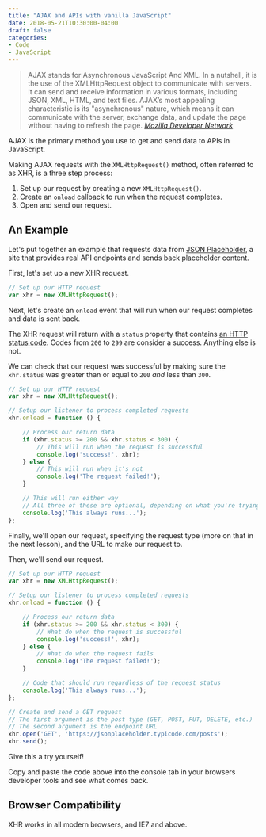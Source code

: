 ```yaml
---
title: "AJAX and APIs with vanilla JavaScript"
date: 2018-05-21T10:30:00-04:00
draft: false
categories:
- Code
- JavaScript
---
```


> AJAX stands for Asynchronous JavaScript And XML. In a nutshell, it is the use of the XMLHttpRequest object to communicate with servers. It can send and receive information in various formats, including JSON, XML, HTML, and text files. AJAX’s most appealing characteristic is its "asynchronous" nature, which means it can communicate with the server, exchange data, and update the page without having to refresh the page. <cite>[Mozilla Developer Network](https://developer.mozilla.org/en-US/docs/Web/Guide/AJAX/Getting_Started)</cite>

AJAX is the primary method you use to get and send data to APIs in JavaScript.

Making AJAX requests with the `XMLHttpRequest()` method, often referred to as XHR, is a three step process:

1. Set up our request by creating a new `XMLHttpRequest()`.
2. Create an `onload` callback to run when the request completes.
3. Open and send our request.

## An Example

Let's put together an example that requests data from [JSON Placeholder](https://jsonplaceholder.typicode.com/), a site that provides real API endpoints and sends back placeholder content.

First, let's set up a new XHR request.

```js
// Set up our HTTP request
var xhr = new XMLHttpRequest();
```

Next, let's create an `onload` event that will run when our request completes and data is sent back.

The XHR request will return with a `status` property that contains [an HTTP status code](https://developer.mozilla.org/en-US/docs/Web/HTTP/Status). Codes from `200` to `299` are consider a success. Anything else is not.

We can check that our request was successful by making sure the `xhr.status` was greater than or equal to `200` *and* less than `300`.

```js
// Set up our HTTP request
var xhr = new XMLHttpRequest();

// Setup our listener to process completed requests
xhr.onload = function () {

	// Process our return data
	if (xhr.status >= 200 && xhr.status < 300) {
		// This will run when the request is successful
		console.log('success!', xhr);
	} else {
		// This will run when it's not
		console.log('The request failed!');
	}

	// This will run either way
	// All three of these are optional, depending on what you're trying to do
	console.log('This always runs...');
};
```

Finally, we'll open our request, specifying the request type (more on that in the next lesson), and the URL to make our request to.

Then, we'll send our request.

```js
// Set up our HTTP request
var xhr = new XMLHttpRequest();

// Setup our listener to process completed requests
xhr.onload = function () {

	// Process our return data
	if (xhr.status >= 200 && xhr.status < 300) {
		// What do when the request is successful
		console.log('success!', xhr);
	} else {
		// What do when the request fails
		console.log('The request failed!');
	}

	// Code that should run regardless of the request status
	console.log('This always runs...');
};

// Create and send a GET request
// The first argument is the post type (GET, POST, PUT, DELETE, etc.)
// The second argument is the endpoint URL
xhr.open('GET', 'https://jsonplaceholder.typicode.com/posts');
xhr.send();
```

Give this a try yourself!

Copy and paste the code above into the console tab in your browsers developer tools and see what comes back.

## Browser Compatibility

XHR works in all modern browsers, and IE7 and above.